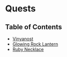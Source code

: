 # Quests

## Table of Contents

* [Vinyanost](/docs/quests/vinyanost.md)
* [Glowing Rock Lantern](/docs/quests/glowingrocklantern.md)
* [Ruby Necklace](/docs/quests/ruby-necklace.md)
